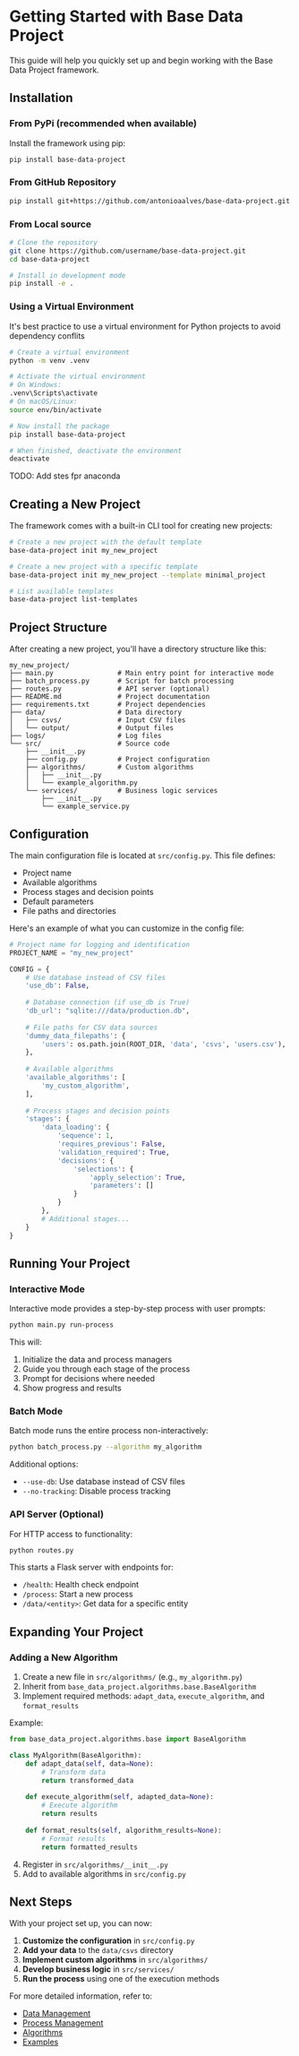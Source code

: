 # Getting Started with Base Data Project

This guide will help you quickly set up and begin working with the Base Data Project framework.

## Installation

### From PyPi (recommended when available)

Install the framework using pip:

```bash
pip install base-data-project
```

### From GitHub Repository

```bash
pip install git+https://github.com/antonioaalves/base-data-project.git
```

### From Local source

```bash
# Clone the repository
git clone https://github.com/username/base-data-project.git
cd base-data-project

# Install in development mode
pip install -e .
```

### Using a Virtual Environment
It's best practice to use a virtual environment for Python projects to avoid dependency conflits

```bash
# Create a virtual environment
python -m venv .venv

# Activate the virtual environment
# On Windows:
.venv\Scripts\activate
# On macOS/Linux:
source env/bin/activate

# Now install the package
pip install base-data-project

# When finished, deactivate the environment
deactivate
```

TODO: Add stes fpr anaconda

## Creating a New Project

The framework comes with a built-in CLI tool for creating new projects:

```bash
# Create a new project with the default template
base-data-project init my_new_project

# Create a new project with a specific template
base-data-project init my_new_project --template minimal_project

# List available templates
base-data-project list-templates
```

## Project Structure

After creating a new project, you'll have a directory structure like this:

```
my_new_project/
├── main.py                # Main entry point for interactive mode
├── batch_process.py       # Script for batch processing
├── routes.py              # API server (optional)
├── README.md              # Project documentation
├── requirements.txt       # Project dependencies
├── data/                  # Data directory
│   ├── csvs/              # Input CSV files
│   └── output/            # Output files
├── logs/                  # Log files
└── src/                   # Source code
    ├── __init__.py
    ├── config.py          # Project configuration
    ├── algorithms/        # Custom algorithms
    │   ├── __init__.py
    │   └── example_algorithm.py
    └── services/          # Business logic services
        ├── __init__.py
        └── example_service.py
```

## Configuration

The main configuration file is located at `src/config.py`. This file defines:

- Project name
- Available algorithms
- Process stages and decision points
- Default parameters
- File paths and directories

Here's an example of what you can customize in the config file:

```python
# Project name for logging and identification
PROJECT_NAME = "my_new_project"

CONFIG = {
    # Use database instead of CSV files
    'use_db': False,
    
    # Database connection (if use_db is True)
    'db_url': "sqlite:///data/production.db",
    
    # File paths for CSV data sources
    'dummy_data_filepaths': {
        'users': os.path.join(ROOT_DIR, 'data', 'csvs', 'users.csv'),
    },
    
    # Available algorithms
    'available_algorithms': [
        'my_custom_algorithm',
    ],
    
    # Process stages and decision points
    'stages': {
        'data_loading': {
            'sequence': 1,
            'requires_previous': False,
            'validation_required': True,
            'decisions': {
                'selections': {
                    'apply_selection': True,
                    'parameters': []
                }
            }
        },
        # Additional stages...
    }
}
```

## Running Your Project

### Interactive Mode

Interactive mode provides a step-by-step process with user prompts:

```bash
python main.py run-process
```

This will:
1. Initialize the data and process managers
2. Guide you through each stage of the process
3. Prompt for decisions where needed
4. Show progress and results

### Batch Mode

Batch mode runs the entire process non-interactively:

```bash
python batch_process.py --algorithm my_algorithm
```

Additional options:
- `--use-db`: Use database instead of CSV files
- `--no-tracking`: Disable process tracking

### API Server (Optional)

For HTTP access to functionality:

```bash
python routes.py
```

This starts a Flask server with endpoints for:
- `/health`: Health check endpoint
- `/process`: Start a new process
- `/data/<entity>`: Get data for a specific entity

## Expanding Your Project

### Adding a New Algorithm

1. Create a new file in `src/algorithms/` (e.g., `my_algorithm.py`)
2. Inherit from `base_data_project.algorithms.base.BaseAlgorithm`
3. Implement required methods: `adapt_data`, `execute_algorithm`, and `format_results`

Example:

```python
from base_data_project.algorithms.base import BaseAlgorithm

class MyAlgorithm(BaseAlgorithm):
    def adapt_data(self, data=None):
        # Transform data
        return transformed_data
        
    def execute_algorithm(self, adapted_data=None):
        # Execute algorithm
        return results
        
    def format_results(self, algorithm_results=None):
        # Format results
        return formatted_results
```

4. Register in `src/algorithms/__init__.py`
5. Add to available algorithms in `src/config.py`

## Next Steps

With your project set up, you can now:

1. **Customize the configuration** in `src/config.py`
2. **Add your data** to the `data/csvs` directory
3. **Implement custom algorithms** in `src/algorithms/`
4. **Develop business logic** in `src/services/`
5. **Run the process** using one of the execution methods

For more detailed information, refer to:
- [Data Management](data_management.md)
- [Process Management](process_management.md)
- [Algorithms](algorithms.md)
- [Examples](examples.md)
